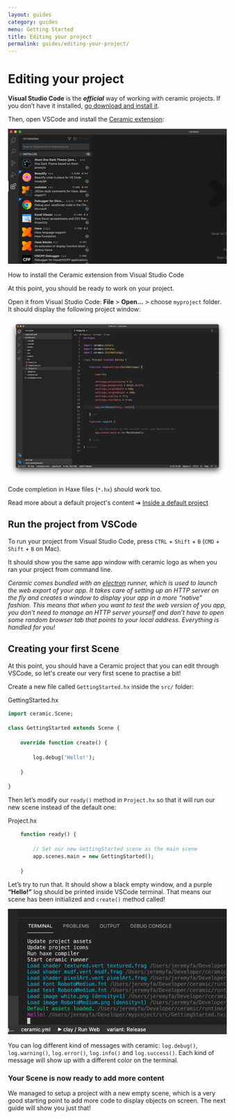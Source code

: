 ```yaml
---
layout: guides
category: guides
menu: Getting Started
title: Editing your project
permalink: guides/editing-your-project/
---
```

# Editing your project

**Visual Studio Code** is the _**official**_ way of working with ceramic projects. If you don’t have it installed, [go download and install it](https://code.visualstudio.com/).

Then, open VSCode and install the [Ceramic extension](https://marketplace.visualstudio.com/items?itemName=jeremyfa.ceramic):

<p>
<img src="/static/img/install-ceramic-extension2.gif" alt="Install Ceramic extension" />
<div class="caption">How to install the Ceramic extension from Visual Studio Code</div>
</p>

At this point, you should be ready to work on your project.

Open it from Visual Studio Code: **File** > **Open…** > choose `myproject` folder. It should display the following project window:

![Ceramic project VSCode](/static/img/ceramic-project-vscode.png)

Code completion in Haxe files (`*.hx`) should work too.

<p class="extra-info">Read more about a default project's content ➔ <a href="/guides/inside-a-default-project">Inside a default project</a></p>

## Run the project from VSCode

To run your project from Visual Studio Code, press `CTRL` + `Shift` + `B` (`CMD` + `Shift` + `B` on Mac).

It should show you the same app window with ceramic logo as when you ran your project from command line.

_Ceramic comes bundled with an [electron](https://www.electronjs.org/) runner, which is used to launch the web export of your app. It takes care of setting up an HTTP server on the fly and creates a window to display your app in a more “native” fashion. This means that when you want to test the web version of you app, you don’t need to manage an HTTP server yourself and don’t have to open some random browser tab that points to your local address. Everything is handled for you!_

## Creating your first Scene

At this point, you should have a Ceramic project that you can edit through VSCode, so let's create our very first scene to practise a bit!

Create a new file called `GettingStarted.hx` inside the `src/` folder:

<div class="codename">GettingStarted.hx</div>

```haxe
import ceramic.Scene;

class GettingStarted extends Scene {

    override function create() {

        log.debug('Hello!');

    }

}
```

Then let’s modify our `ready()` method in `Project.hx` so that it will run our new scene instead of the default one:

<div class="codename">Project.hx</div>

```haxe
    function ready() {

        // Set our new GettingStarted scene as the main scene
        app.scenes.main = new GettingStarted();

    }
```

Let’s try to run that. It should show a black empty window, and a purple **“Hello!”** log should be printed inside VSCode terminal. That means our scene has been initialized and `create()` method called!

![Empty Hello log](/static/img/empty-hello-log.png)

<p>You can log different kind of messages with ceramic: <code class="code-purple">log.debug()</code>, <code class="code-yellow">log.warning()</code>, <code class="code-red">log.error()</code>, <code class="code-blue">log.info()</code> and <code class="code-green">log.success()</code>. Each kind of message will show up with a different color on the terminal.</p>

### Your Scene is now ready to add more content

We managed to setup a project with a new empty scene, which is a very good starting point to add more code to display objects on screen. The next guide will show you just that!
